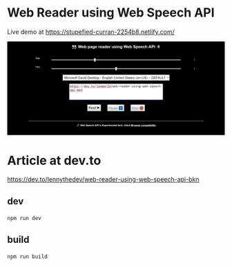 # Web Reader using Web Speech API

Live demo at https://stupefied-curran-2254b8.netlify.com/

![](screens/2019-12-14-10-23-53.png)

# Article at dev.to

https://dev.to/lennythedev/web-reader-using-web-speech-api-bkn

## dev

`npm run dev`

## build

`npm run build`
